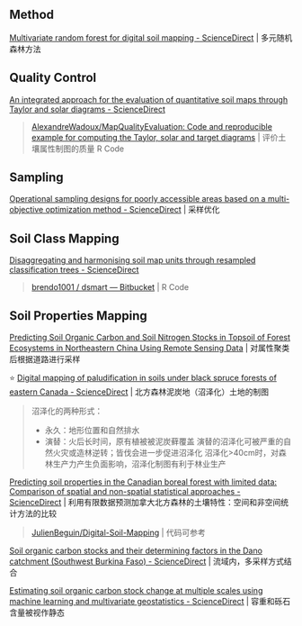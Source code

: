 
## Method

[Multivariate random forest for digital soil mapping - ScienceDirect](https://www.sciencedirect.com/science/article/pii/S0016706123000423) | 多元随机森林方法

## Quality Control

[An integrated approach for the evaluation of quantitative soil maps through Taylor and solar diagrams - ScienceDirect](https://www.sciencedirect.com/science/article/pii/S0016706121004122)

> [AlexandreWadoux/MapQualityEvaluation: Code and reproducible example for computing the Taylor, solar and target diagrams](https://github.com/AlexandreWadoux/MapQualityEvaluation) | 评价土壤属性制图的质量 R Code

## Sampling

[Operational sampling designs for poorly accessible areas based on a multi-objective optimization method - ScienceDirect](https://www.sciencedirect.com/science/article/pii/S0016706124001174) | 采样优化

## Soil Class Mapping

[Disaggregating and harmonising soil map units through resampled classification trees - ScienceDirect](https://www.sciencedirect.com/science/article/pii/S0016706113003522?via%3Dihub)

> [brendo1001 / dsmart — Bitbucket](https://bitbucket.org/brendo1001/dsmart/src/master/) | R Code

## Soil Properties Mapping

[Predicting Soil Organic Carbon and Soil Nitrogen Stocks in Topsoil of Forest Ecosystems in Northeastern China Using Remote Sensing Data](https://www.mdpi.com/2072-4292/12/7/1115) | 对属性聚类后根据道路进行采样

⭐ [Digital mapping of paludification in soils under black spruce forests of eastern Canada - ScienceDirect](https://www.sciencedirect.com/science/article/abs/pii/S235200941830172X) | 北方森林泥炭地（沼泽化）土地的制图

> 沼泽化的两种形式：
> - 永久：地形位置和自然排水
> - 演替：火后长时间，原有植被被泥炭藓覆盖
> 演替的沼泽化可被严重的自然火灾或造林逆转；皆伐会进一步促进沼泽化
> 沼泽化>40cm时，对森林生产力产生负面影响，沼泽化制图有利于林业生产

[Predicting soil properties in the Canadian boreal forest with limited data: Comparison of spatial and non-spatial statistical approaches - ScienceDirect](https://www.sciencedirect.com/science/article/pii/S0016706116308734) | 利用有限数据预测加拿大北方森林的土壤特性：空间和非空间统计方法的比较

> [JulienBeguin/Digital-Soil-Mapping](https://github.com/JulienBeguin/Digital-Soil-Mapping) | 代码可参考

[Soil organic carbon stocks and their determining factors in the Dano catchment (Southwest Burkina Faso) - ScienceDirect](https://www.sciencedirect.com/science/article/pii/S0341816218301280) | 流域内，多采样方式结合

[Estimating soil organic carbon stock change at multiple scales using machine learning and multivariate geostatistics - ScienceDirect](https://www.sciencedirect.com/science/article/pii/S0016706121004365) | 容重和砾石含量被视作静态